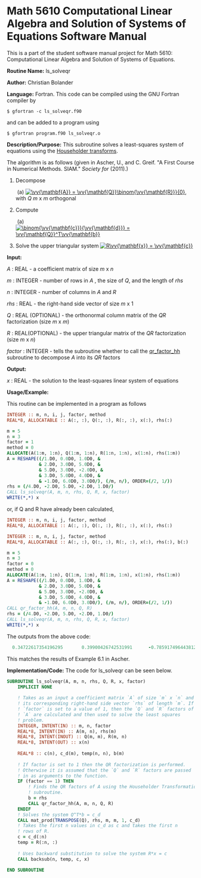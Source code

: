 # Math 5610 Computational Linear Algebra and Solution of Systems of Equations Software Manual

This is a part of the student software manual project for Math 5610: Computational Linear Algebra and Solution of Systems of Equations. 

**Routine Name:**          ls_solveqr

**Author:** Christian Bolander

**Language:** Fortran. This code can be compiled using the GNU Fortran compiler by

```$ gfortran -c ls_solveqr.f90```

and can be added to a program using

```$ gfortran program.f90 ls_solveqr.o ``` 

**Description/Purpose:** This subroutine solves a least-squares system of equations using the [Householder transforms](./qr_factor_hh.md).

The algorithm is as follows (given in Ascher, U., and C. Greif. "A First Course in Numerical Methods. SIAM." *Society for* (2011).)

1. Decompose

   ​     (a) <a href="https://www.codecogs.com/eqnedit.php?latex=\inline&space;\vv{\mathbf{A}}&space;=&space;\vv{\mathbf{Q}}\binom{\vv{\mathbf{R}}}{0}" target="_blank"><img src="https://latex.codecogs.com/gif.latex?\inline&space;\vv{\mathbf{A}}&space;=&space;\vv{\mathbf{Q}}\binom{\vv{\mathbf{R}}}{0}" title="\vv{\mathbf{A}} = \vv{\mathbf{Q}}\binom{\vv{\mathbf{R}}}{0}" /></a>, with *Q* *m* x *m* orthogonal

2. Compute

   ​     (a) <a href="https://www.codecogs.com/eqnedit.php?latex=\inline&space;\binom{\vv{\mathbf{c}}}{\vv{\mathbf{d}}}&space;=&space;\vv{\mathbf{Q}}^T\vv{\mathbf{b}}" target="_blank"><img src="https://latex.codecogs.com/gif.latex?\inline&space;\binom{\vv{\mathbf{c}}}{\vv{\mathbf{d}}}&space;=&space;\vv{\mathbf{Q}}^T\vv{\mathbf{b}}" title="\binom{\vv{\mathbf{c}}}{\vv{\mathbf{d}}} = \vv{\mathbf{Q}}^T\vv{\mathbf{b}}" /></a>

3. Solve the upper triangular system <a href="https://www.codecogs.com/eqnedit.php?latex=\inline&space;R\vv{\mathbf{x}}&space;=&space;\vv{\mathbf{c}}" target="_blank"><img src="https://latex.codecogs.com/gif.latex?\inline&space;R\vv{\mathbf{x}}&space;=&space;\vv{\mathbf{c}}" title="R\vv{\mathbf{x}} = \vv{\mathbf{c}}" /></a>

**Input:** 

*A* : REAL - a coefficient matrix of size *m* x *n*

*m* : INTEGER - number of rows in *A* , the size of *Q*, and the length of *rhs*

*n* : INTEGER - number of columns in *A* and *R*

*rhs* : REAL - the right-hand side vector of size *m* x 1

*Q* : REAL (OPTIONAL) - the orthonormal column matrix of the *QR* factorization (size *m* x *m*)

*R* : REAL(OPTIONAL) - the upper triangular matrix of the *QR* factorization (size *m* x *n*)

*factor* : INTEGER - tells the subroutine whether to call the [qr_factor_hh](./qr_factor_hh.md) subroutine to decompose *A* into its *QR* factors

**Output:** 

*x* : REAL - the solution to the least-squares linear system of equations

**Usage/Example:**

This routine can be implemented in a program as follows

```fortran
INTEGER :: m, n, i, j, factor, method
REAL*8, ALLOCATABLE :: A(:, :), Q(:, :), R(:, :), x(:), rhs(:)

m = 5
n = 3
factor = 1
method = 0
ALLOCATE(A(1:m, 1:n), Q(1:m, 1:n), R(1:n, 1:n), x(1:n), rhs(1:m))
A = RESHAPE((/1.D0, 0.0D0, 1.0D0, &
			& 2.D0, 3.0D0, 5.0D0, &
			& 5.D0, 3.0D0, -2.0D0, &
			& 3.D0, 5.0D0, 4.0D0, &
			& -1.D0, 6.0D0, 3.0D0/), (/m, n/), ORDER=(/2, 1/))
rhs = (/4.D0, -2.D0, 5.D0, -2.D0, 1.D0/)
CALL ls_solveqr(A, m, n, rhs, Q, R, x, factor)
WRITE(*,*) x
```

or, if Q and R have already been calculated,

```fortran
INTEGER :: m, n, i, j, factor, method
REAL*8, ALLOCATABLE :: A(:, :), Q(:, :), R(:, :), x(:), rhs(:)

INTEGER :: m, n, i, j, factor, method
REAL*8, ALLOCATABLE :: A(:, :), Q(:, :), R(:, :), x(:), rhs(:), b(:)

m = 5
n = 3
factor = 0
method = 0
ALLOCATE(A(1:m, 1:n), Q(1:m, 1:m), R(1:m, 1:n), x(1:n), rhs(1:m))
A = RESHAPE((/1.D0, 0.0D0, 1.0D0, &
			& 2.D0, 3.0D0, 5.0D0, &
			& 5.D0, 3.0D0, -2.0D0, &
			& 3.D0, 5.0D0, 4.0D0, &
			& -1.D0, 6.0D0, 3.0D0/), (/m, n/), ORDER=(/2, 1/))
CALL qr_factor_hh(A, m, n, Q, R)
rhs = (/4.D0, -2.D0, 5.D0, -2.D0, 1.D0/)
CALL ls_solveqr(A, m, n, rhs, Q, R, x, factor)
WRITE(*,*) x
```



The outputs from the above code:

```fortran
  0.34722617354196295       0.39900426742531991      -0.78591749644381215  
```

This matches the results of Example 6.1 in Ascher.

**Implementation/Code:** The code for ls_solveqr can be seen below.

```fortran
SUBROUTINE ls_solveqr(A, m, n, rhs, Q, R, x, factor)
	IMPLICIT NONE
	
	! Takes as an input a coefficient matrix `A` of size `m` x `n` and
	! its corresponding right-hand side vector `rhs` of length `m`. If
	! `factor` is set to a value of 1, then the `Q` and `R` factors of
	! `A` are calculated and then used to solve the least squares
	! problem.
	INTEGER, INTENT(IN) :: m, n, factor
	REAL*8, INTENT(IN) :: A(m, n), rhs(m)
	REAL*8, INTENT(INOUT) :: Q(m, m), R(m, n)
	REAL*8, INTENT(OUT) :: x(n)
	
	REAL*8 :: c(n), c_d(m), temp(n, n), b(m)
	
	! If factor is set to 1 then the QR factorization is performed.
	! Otherwise it is assumed that the `Q` and `R` factors are passed
	! in as arguments to the function.
	IF (factor == 1) THEN
		! Finds the QR factors of A using the Householder Transformation
		! subroutine.
		b = rhs
		CALL qr_factor_hh(A, m, n, Q, R)
	ENDIF
	! Solves the system Q^T*b = c_d
	CALL mat_prod(TRANSPOSE(Q), rhs, m, m, 1, c_d)
	! Takes the first n values in c_d as c and takes the first n
	! rows of R.
	c = c_d(:n)
	temp = R(:n, :)
	
	! Uses backward substitution to solve the system R*x = c
	CALL backsub(n, temp, c, x)
	
END SUBROUTINE
```